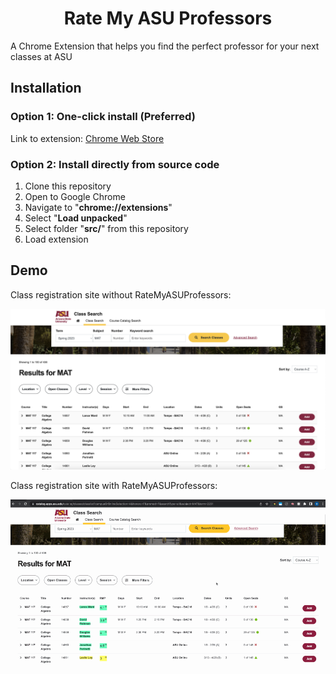 <h1 align="center">Rate My ASU Professors</h1>
A Chrome Extension that helps you find the perfect professor for your next classes at ASU

## Installation

### Option 1: One-click install (Preferred)
  
Link to extension: [Chrome Web Store](https://chrome.google.com/webstore/detail/rate-my-asu-professors/fjaecienfknhgnhipoobjjjlflbkadem)

### Option 2: Install directly from source code

1. Clone this repository
2. Open to Google Chrome
3. Navigate to "**chrome://extensions**"
4. Select "**Load unpacked**"
5. Select folder "**src/**" from this repository
6. Load extension


## Demo

Class registration site without RateMyASUProfessors:

![Without RateMyASUProfessors](docs/withoutExtension.png)

Class registration site with RateMyASUProfessors:

![With RateMyASUProfessors](docs/withExtension.gif)
